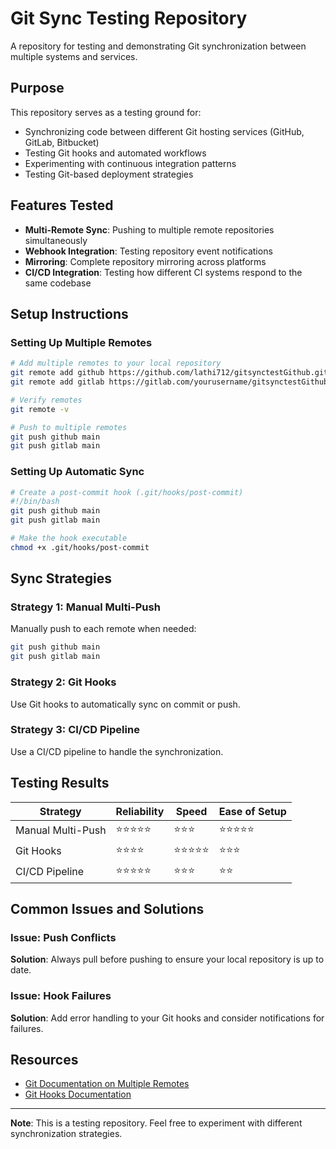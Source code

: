 # Git Sync Testing Repository

A repository for testing and demonstrating Git synchronization between multiple systems and services.

## Purpose

This repository serves as a testing ground for:
- Synchronizing code between different Git hosting services (GitHub, GitLab, Bitbucket)
- Testing Git hooks and automated workflows
- Experimenting with continuous integration patterns
- Testing Git-based deployment strategies

## Features Tested

- **Multi-Remote Sync**: Pushing to multiple remote repositories simultaneously
- **Webhook Integration**: Testing repository event notifications
- **Mirroring**: Complete repository mirroring across platforms
- **CI/CD Integration**: Testing how different CI systems respond to the same codebase

## Setup Instructions

### Setting Up Multiple Remotes

```bash
# Add multiple remotes to your local repository
git remote add github https://github.com/lathi712/gitsynctestGithub.git
git remote add gitlab https://gitlab.com/yourusername/gitsynctestGithub.git

# Verify remotes
git remote -v

# Push to multiple remotes
git push github main
git push gitlab main
```

### Setting Up Automatic Sync

```bash
# Create a post-commit hook (.git/hooks/post-commit)
#!/bin/bash
git push github main
git push gitlab main

# Make the hook executable
chmod +x .git/hooks/post-commit
```

## Sync Strategies

### Strategy 1: Manual Multi-Push

Manually push to each remote when needed:

```bash
git push github main
git push gitlab main
```

### Strategy 2: Git Hooks

Use Git hooks to automatically sync on commit or push.

### Strategy 3: CI/CD Pipeline

Use a CI/CD pipeline to handle the synchronization.

## Testing Results

| Strategy | Reliability | Speed | Ease of Setup |
|----------|-------------|-------|---------------|
| Manual Multi-Push | ⭐⭐⭐⭐⭐ | ⭐⭐⭐ | ⭐⭐⭐⭐⭐ |
| Git Hooks | ⭐⭐⭐⭐ | ⭐⭐⭐⭐⭐ | ⭐⭐⭐ |
| CI/CD Pipeline | ⭐⭐⭐⭐⭐ | ⭐⭐⭐ | ⭐⭐ |

## Common Issues and Solutions

### Issue: Push Conflicts

**Solution**: Always pull before pushing to ensure your local repository is up to date.

### Issue: Hook Failures

**Solution**: Add error handling to your Git hooks and consider notifications for failures.

## Resources

- [Git Documentation on Multiple Remotes](https://git-scm.com/book/en/v2/Git-Basics-Working-with-Remotes)
- [Git Hooks Documentation](https://git-scm.com/docs/githooks)

---

**Note**: This is a testing repository. Feel free to experiment with different synchronization strategies.